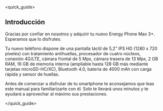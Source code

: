 <quick_guide>

## Introducción

Gracias por confiar en nosotros y adquirir tu nuevo Energy Phone Max 3+. Esperamos que lo disfrutes.

Tu nuevo teléfono dispone de una pantalla táctil de 5,2” IPS HD (1280 x 720 píxeles) con tratamiento antihuellas, procesador de cuatro núcleos, conexión 4G/LTE, cámara frontal de 5 Mpx, cámara trasera de 13 Mpx, 2 GB RAM, 16 GB de memoria interna (ampliable hasta 128 GB más mediante tarjetas microSD-HC/XC), Bluetooth 4.0, batería de 4000 mAh con carga rápida y sensor de huellas.

Antes de comenzar a disfrutar de tu smartphone te aconsejamos que leas este manual para familiarizarte con él. Solo te llevará unos minutos y te ayudará a aprovechar al máximo sus prestaciones.


</quick_guide>
